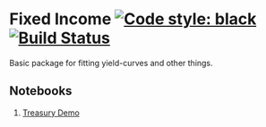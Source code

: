 # Fixed Income [![Code style: black](https://img.shields.io/badge/code%20style-black-000000.svg)](https://github.com/psf/black) [![Build Status](https://travis-ci.com/daniel-m-campos/fixed-income.svg?branch=develop)](https://travis-ci.com/daniel-m-campos/fixed-income)
Basic package for fitting yield-curves and other things.

## Notebooks
1. [Treasury Demo](https://github.com/daniel-m-campos/fixed-income/blob/develop/src/notebooks/Treasury%20Demo.ipynb)
